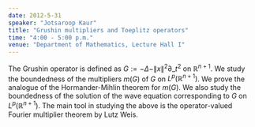 ```yaml
---
date: 2012-5-31
speaker: "Jotsaroop Kaur"
title: "Grushin multipliers and Toeplitz operators"
time: "4:00 - 5:00 p.m." 
venue: "Department of Mathematics, Lecture Hall I"
---
```

The Grushin operator is defined as $G:=-\Delta-\|x\|^2\partial\_t^2$ on $\mathbb{R}^{n+1}$. We study the boundedness of the multipliers $m(G)$ of $G$ on $L^p(\mathbb{R}^{n+1})$. We prove the analogue of the Hormander-Mihlin theorem for $m(G)$. We also study the boundedness of the solution of the wave equation corresponding to $G$ on $L^p(\mathbb{R}^{n+1})$. The main tool in studying the above is the operator-valued Fourier multiplier theorem by Lutz Weis.
